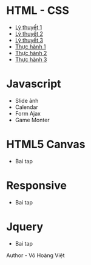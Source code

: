 # HTML - CSS
* [Lý thuyết 1](https://vohoangvietuit.github.io/LyThuyet1/)
* [Lý thuyết 2](https://vohoangvietuit.github.io/LyThuyet2/)
* [Lý thuyết 3](https://vohoangvietuit.github.io/LyThuyet3/)
* [Thực hành 1](https://vohoangvietuit.github.io/ThucHanh1/)
* [Thực hành 2](https://vohoangvietuit.github.io/ThucHanh2/)
* [Thực hành 3](https://vohoangvietuit.github.io/ThucHanh3/)
# Javascript
* Slide ảnh
* Calendar
* Form Ajax
* Game Monter

# HTML5 Canvas
* Bai tap 

# Responsive
* Bai tap 

# Jquery
* Bai tap

Author - Võ Hoàng Việt
